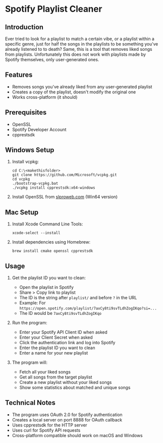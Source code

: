 # Spotify Playlist Cleaner

## Introduction
Ever tried to look for a playlist to match a certain vibe, or a playlist within a specific genre, just for half the songs in the playlists to be something you've already listened to to death?
Same, this is a tool that removes liked songs from playlists. Unfortunately this does not work with playlists made by Spotify themselves, only user-generated ones.

## Features
- Removes songs you've already liked from any user-generated playlist
- Creates a copy of the playlist, doesn't modify the original one
- Works cross-platform (it should)

## Prerequisites
- OpenSSL
- Spotify Developer Account
- cpprestsdk

## Windows Setup
1. Install vcpkg:
    ```
    cd C:\<makethisfolder>
    git clone https://github.com/Microsoft/vcpkg.git
    cd vcpkg
    ./bootstrap-vcpkg.bat
    ./vcpkg install cpprestsdk:x64-windows
    ```
2. Install OpenSSL from [slproweb.com](https://slproweb.com/products/Win32OpenSSL.html) (Win64 version)

## Mac Setup
1. Install Xcode Command Line Tools:
    ```
    xcode-select --install
    ```
2. Install dependencies using Homebrew:
    ```
    brew install cmake openssl cpprestsdk
    ```

## Usage
1. Get the playlist ID you want to clean:
    - Open the playlist in Spotify 
    - Share > Copy link to playlist
    - The ID is the string after `playlist/` and before `?` in the URL
    - Example: For `https://open.spotify.com/playlist/7axCy8ti9svTLdhZogIKqo?si=...`
    - The ID would be `7axCy8ti9svTLdhZogIKqo`

2. Run the program:
    - Enter your Spotify API Client ID when asked
    - Enter your Client Secret when asked
    - Click the authentication link and log into Spotify
    - Enter the playlist ID you want to clean
    - Enter a name for your new playlist

3. The program will:
    - Fetch all your liked songs
    - Get all songs from the target playlist
    - Create a new playlist without your liked songs
    - Show some statistics about matched and unique songs

## Technical Notes
- The program uses OAuth 2.0 for Spotify authentication
- Creates a local server on port 8888 for OAuth callback
- Uses cpprestsdk for the HTTP server
- Uses curl for Spotify API requests
- Cross-platform compatible should work on macOS and Windows